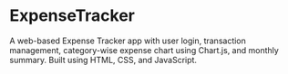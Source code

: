 # ExpenseTracker
A web-based Expense Tracker app with user login, transaction management, category-wise expense chart using Chart.js, and monthly summary. Built using HTML, CSS, and JavaScript.

